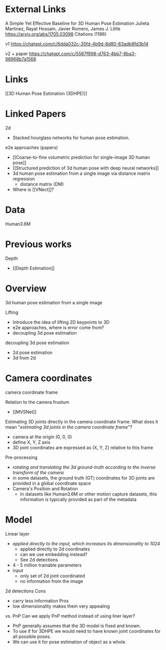 
# External Links


A Simple Yet Effective Baseline for 3D Human Pose Estimation
Julieta Martinez, Rayat Hossain, Javier Romero, James J. Little
https://arxiv.org/abs/1705.03098
Citations (1186)

v1
https://chatgpt.com/c/6dda032c-35fd-4b9d-8d80-83adb8fd3b14

v2 + paper
https://chatgpt.com/c/5587f998-d763-4bb7-8ba3-98968b7a1568


# Links

[[3D Human Pose Estimation (3DHPE)]]

# Linked Papers

2d
- Stacked hourglass networks for human pose estimation.

e2e approaches (papers)
- [[Coarse-to-fine volumetric prediction for single-image 3D human pose]]
- [[Structured prediction of 3d human pose with deep neural networks]]
- 3d human pose estimation from a single image via distance matrix regression
	- distance matrix (DM)
-  Where is [[VNect]]?

# Data

Human3.6M

# Previous works

Depth
- [[Depth Estimation]]

# Overview


3d human pose estimation from a single image

Lifting
- Introduce the idea of lifting 2D keypoints to 3D
- e2e approaches, where is error come from?
- decoupling 3d pose estimation

decoupling 3d pose estimation
- 2d pose estimation
- 3d from 2d


# Camera coordinates

camera coordinate frame

Relation to the camera frustum
- [[MVSNet]]

Estimating 3D joints directly in the camera coordinate frame.
What does it mean "*estimating 3d joints in the camera coordinate frame*"?
- camera at the origin (0, 0, 0)
- define X, Y, Z axis
- 3D joint coordinates are expressed as (X, Y, Z) relative to this frame

Pre-processing
- *rotating and translating the 3d ground-truth according to the inverse transform of the camera*
- in some datasets, the ground truth (GT) coordinates for 3D joints are provided in a global coordinate space
- Camera's Position and Rotation
	- In datasets like Human3.6M or other motion capture datasets, this information is typically provided as part of the metadata



# Model

Linear layer
- *applied directly to the input, which increases its dimensionality to 1024*
	- applied directly to 2d coordinates
	- can we use embedding instead?
	- See 2d detections
- 4 - 5 million trainable parameters
- input
	- only set of 2d joint coordinated
	- no information from the image

2d detections
Cons
- carry less information
Pros
- low dimensionality makes them very appealing

vs. PnP
Can we apply PnP method instead of using liner layer?
- PnP generally assumes that the 3D model is fixed and known.
- To use if for 3DHPE we would need to have known joint coordinates for all possible poses.
- We can use it for pose estimation of object as a whole.